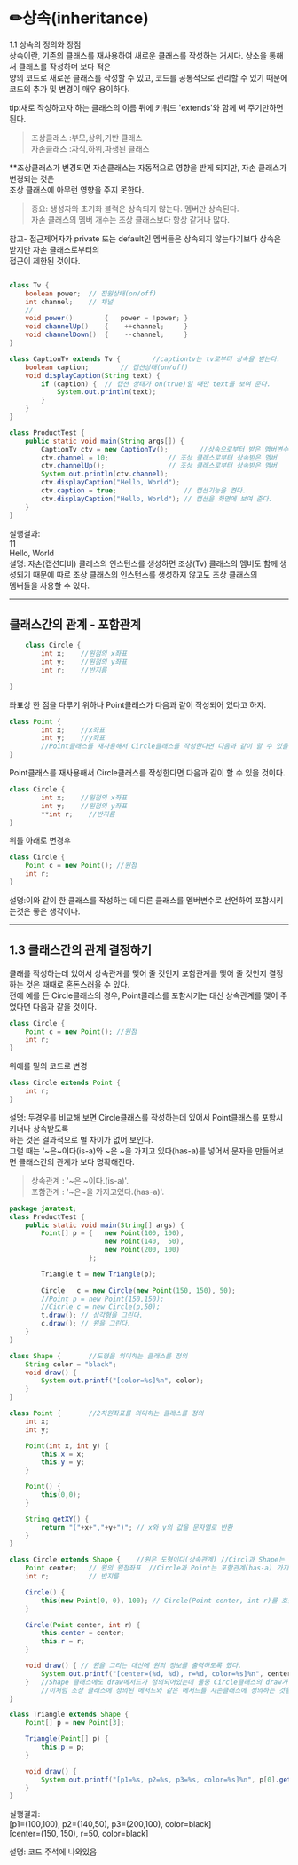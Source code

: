 # ✏상속(inheritance)  
1.1 상속의 정의와 장점  
상속이란, 기존의 클래스를 재사용하여 새로운 클래스를 작성하는 거시다. 상소을 통해서 클래스를 작성하며 보다 적은  
양의 코드로 새로운 클래스를 작성할 수 있고, 코드를 공통적으로 관리할 수 있기 때문에 코드의 추가 및 변경이 매우 용이하다.  

tip:새로 작성하고자 하는 클래스의 이름 뒤에 키워드 'extends'와 함께 써 주기만하면 된다.  

> 조상클래스 :부모,상위,기반 클래스  
> 자손클래스 :자식,하위,파생된 클래스  

**조상클래스가 변경되면 자손클래스는 자동적으로 영향을 받게 되지만, 자손 클래스가 변경되는 것은  
조상 클래스에 아무런 영향을 주지 못한다.  

> 중요: 생성자와 초기화 블럭은 상속되지 않는다. 멤버만 상속된다.  
> 자손 클래스의 멤버 개수는 조상 클래스보다 항상 같거나 많다.  

참고- 접근제어자가 private 또는 default인 멤버들은 상속되지 않는다기보다 상속은 받지만 자손 클래스로부터의  
접근이 제한된 것이다.  
  
```java

class Tv {
	boolean power; 	// 전원상태(on/off)
	int channel;	// 채널
	//
	void power()        {   power = !power; }
	void channelUp()    { 	 ++channel;     }
	void channelDown()  {	 --channel;	    }
}

class CaptionTv extends Tv {		//captiontv는 tv로부터 상속을 받는다.  그러므로 클래스의 멤버사용가
	boolean caption;		// 캡션상태(on/off)
	void displayCaption(String text) {
		if (caption) {	// 캡션 상태가 on(true)일 때만 text를 보여 준다.
			System.out.println(text);
		}
	}
}

class ProductTest {
	public static void main(String args[]) {
		CaptionTv ctv = new CaptionTv();		//상속으로부터 받은 멤버변수사용가능하다 .
		ctv.channel = 10;				// 조상 클래스로부터 상속받은 멤버
		ctv.channelUp();				// 조상 클래스로부터 상속받은 멤버
		System.out.println(ctv.channel);
		ctv.displayCaption("Hello, World");	
		ctv.caption = true;				    // 캡션기능을 켠다.
		ctv.displayCaption("Hello, World");	// 캡션을 화면에 보여 준다.
	}
}
```
실행결과:  
11  
Hello, World  
설명: 자손(캡션티비) 클레스의 인스턴스를 생성하면 조상(Tv) 클래스의 멤버도 함께 생성되기 때문에 따로 조상 클래스의 인스턴스를 생성하지 않고도 조상 클래스의  
멤버들을 사용할 수 있다.  

---  

## 클래스간의 관계 - 포함관계  
  
```java
    class Circle {
        int x;    //원점의 x좌표  
        int y;    //원점의 y좌표 
        int r;    //반지름  
        
}
```
좌표상 한 점을 다루기 위하나 Point클래스가 다음과 같이 작성되어 있다고 하자.
```java
class Point {
        int x;    //x좌표  
        int y;    //y좌표 
        //Point클래스를 재사용해서 Circle클래스를 작성한다면 다음과 같이 할 수 있을 것이다.  
}
```
Point클래스를 재사용해서 Circle클래스를 작성한다면 다음과 같이 할 수 있을 것이다.  
 
```java
class Circle {
        int x;    //원점의 x좌표  
        int y;    //원점의 y좌표 
        **int r;    //반지름    
}
```
위를 아래로 변경후  

```java
class Circle {
    Point c = new Point(); //원점  
    int r;
}
```
설명:이와 같이 한 클래스를 작성하는 데 다른 클래스를 멤버변수로 선언하여 포함시키는것은 좋은 생각이다.

---  

## 1.3 클래스간의 관계 결정하기  
클래를 작성하는데 있어서 상속관계를 맺어 줄 것인지 포함관계를 맺어 줄 것인지 결정하는 것은 때때로 혼돈스러울 수 있다.  
전에 예를 든 Circle클래스의 경우, Point클래스를 포함시키는 대신 상속관계를 맺어 주었다면 다음과 같을 것이다.  

```java
class Circle {
    Point c = new Point(); //원점  
    int r;
}
```
위에를 밑의 코드로 변경  

```java
class Circle extends Point {
    int r;
}
```
설명: 두경우를 비교해 보면 Circle클래스를 작성하는데 있어서 Point클래스를 포함시키너나 상속받도록  
하는 것은 결과적으로 별 차이가 없어 보인다.  
그럴 때는 '~은~이다(is-a)와 ~은 ~을 가지고 있다(has-a)를 넣어서 문자을 만들어보면 클래스간의 관계가 보다 명확해진다.  

> 상속관계 : '~은 ~이다.(is-a)'.   
> 포함관계 : '~은~을 가지고있다.(has-a)'. 


```java
package javatest;
class ProductTest {
	public static void main(String[] args) {
		Point[] p = {   new Point(100, 100),
                        new Point(140,  50),
                        new Point(200, 100)
					};

		Triangle t = new Triangle(p);
		
		Circle   c = new Circle(new Point(150, 150), 50);
		//Point p = new Point(150,150);
		//Cicrle c = new Circle(p,50);
		t.draw(); // 삼각형을 그린다.
		c.draw(); // 원을 그린다.
	}
}

class Shape {		//도형을 의미하는 클래스를 정의 
	String color = "black";
	void draw() {
		System.out.printf("[color=%s]%n", color);
	}
}

class Point {		//2차원좌표를 의미하는 클래스를 정의  
	int x;
	int y;

	Point(int x, int y) {
		this.x = x;
		this.y = y;
	}

	Point() {
		this(0,0);
	}

	String getXY() {  
		return "("+x+","+y+")"; // x와 y의 값을 문자열로 반환
	}
}

class Circle extends Shape {	//원은 도형이다(상속관계)	//Circl과 Shape는 상속관계(is-a)이다.
	Point center;	// 원의 원점좌표	//Circle과 Point는 포함관계(has-a) 가지고있다.
	int r;			// 반지름

	Circle() {		
		this(new Point(0, 0), 100); // Circle(Point center, int r)를 호출
	}

	Circle(Point center, int r) {
		this.center = center;
		this.r = r;
	}

	void draw() { // 원을 그리는 대신에 원의 정보를 출력하도록 했다.
		System.out.printf("[center=(%d, %d), r=%d, color=%s]%n", center.x, center.y, r, color);
	}	//Shape 클래스에도 draw메서드가 정의되어있는데 둘중 Circle클래스의 draw가 호출된다.  
		//이처럼 조상 클래스에 정의된 메서드와 같은 메서드를 자손클래스에 정의하는 것을 오버라이딩이라고 한다.
}

class Triangle extends Shape {
	Point[] p = new Point[3];

	Triangle(Point[] p) {
		this.p = p;
	}

	void draw() { 
		System.out.printf("[p1=%s, p2=%s, p3=%s, color=%s]%n", p[0].getXY(), p[1].getXY(), p[2].getXY(), color);
	}
}

```
실행결과:  
[p1=(100,100), p2=(140,50), p3=(200,100), color=black]  
[center=(150, 150), r=50, color=black]  

설명: 코드 주석에 나와있음  






